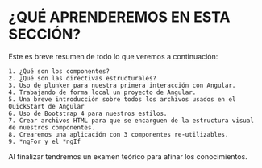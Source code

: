 # ¿QUÉ APRENDEREMOS EN ESTA SECCIÓN?

Este es breve resumen de todo lo que veremos a continuación:

    1. ¿Qué son los componentes?
    2. ¿Qué son las directivas estructurales?
    3. Uso de plunker para nuestra primera interacción con Angular.
    4. Trabajando de forma local un proyecto de Angular.
    5. Una breve introducción sobre todos los archivos usados en el QuickStart de Angular
    6. Uso de Bootstrap 4 para nuestros estilos.
    7. Crear archivos HTML para que se encarguen de la estructura visual de nuestros componentes.
    8. Crearemos una aplicación con 3 componentes re-utilizables.
    9. *ngFor y el *ngIf

Al finalizar tendremos un examen teórico para afinar los conocimientos.